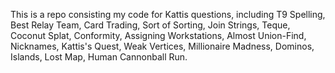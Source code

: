 This is a repo consisting my code for Kattis questions, including T9 Spelling, Best Relay Team, Card Trading, Sort of Sorting, Join Strings, Teque, Coconut Splat, Conformity, Assigning Workstations, Almost Union-Find, Nicknames, Kattis's Quest, Weak Vertices, Millionaire Madness, Dominos, Islands, Lost Map, Human Cannonball Run.

